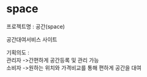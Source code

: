 # space


프로젝트명 : 공간(space)

공간대여서비스 사이트

기획의도 : <br>
관리자 ->간편하게 공간등록 및 관리 가능<br>
소비자 ->원하는 위치와 가격비교를 통해 편하게 공간을 대여



